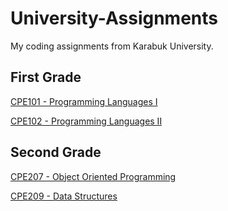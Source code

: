 # University-Assignments

My coding assignments from Karabuk University.

## First Grade

[CPE101 - Programming Languages I](https://github.com/BeratBilgic/University-Assignments/tree/main/ProgrammingLanguages1)

[CPE102 - Programming Languages II](https://github.com/BeratBilgic/University-Assignments/tree/main/ProgrammingLanguages2)

## Second Grade

[CPE207 - Object Oriented Programming](https://github.com/BeratBilgic/University-Assignments/tree/main/ObjectOrientedProgramming)

[CPE209 - Data Structures](https://github.com/BeratBilgic/University-Assignments/tree/main/DataStructure)
